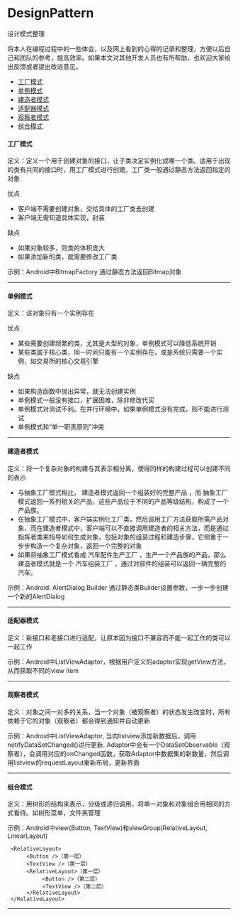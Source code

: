# DesignPattern
设计模式整理

将本人在编程过程中的一些体会，以及网上看到的心得的记录和整理，方便以后自己和团队的参考，提高效率。如果本文对其他开发人员也有所帮助，也欢迎大家给出反馈或者提出改进意见。

*	[工厂模式](#factory)
*	[单例模式](#singleton)
*	[建造者模式](#builder)
*	[适配器模式](#adaptor)
*	[观察者模式](#observer)
*	[组合模式](#composite)

<h4 id="factory">工厂模式</h4>

定义：定义一个用于创建对象的接口，让子类决定实例化成哪一个类。适用于出现的类有共同的接口时，用工厂模式进行创建。工厂类一般通过静态方法返回指定的对象

优点
*   客户端不需要创建对象，交给具体的工厂类去创建
*   客户端无需知道具体实现，封装

缺点
*   如果对象较多，则类的体积庞大
*   如果添加新的类，就需要修改工厂类


示例：Android中BitmapFactory 通过静态方法返回Bitmap对象

---

<h4 id="singleton">单例模式</h4>

定义：该对象只有一个实例存在

优点
*   某些需要创建频繁的类，尤其是大型的对象，单例模式可以降低系统开销
*   某些类属于核心类，同一时间只能有一个实例存在，或是系统只需要一个实例，如交易所的核心交易引擎

缺点
*   如果构造函数中抛出异常，就无法创建实例
*   单例模式一般没有接口，扩展困难，除非修改代买
*   单例模式对测试不利。在并行环境中，如果单例模式没有完成，则不能进行测试
*   单例模式和“单一职责原则”冲突

---

<h4 id="builder">建造者模式</h4>

定义：将一个复杂对象的构建与其表示相分离，使得同样的构建过程可以创建不同的表示

*   与抽象工厂模式相比， 建造者模式返回一个组装好的完整产品 ，而 抽象工厂模式返回一系列相关的产品，这些产品位于不同的产品等级结构，构成了一个产品族。
*   在抽象工厂模式中，客户端实例化工厂类，然后调用工厂方法获取所需产品对象，而在建造者模式中，客户端可以不直接调用建造者的相关方法，而是通过指挥者类来指导如何生成对象，包括对象的组装过程和建造步骤，它侧重于一步步构造一个复杂对象，返回一个完整的对象
*   如果将抽象工厂模式看成 汽车配件生产工厂 ，生产一个产品族的产品，那么建造者模式就是一个 汽车组装工厂 ，通过对部件的组装可以返回一辆完整的汽车。

示例：Android: AlertDialog.Builder 通过静态类Builder设置参数，一步一步创建一个新的AlertDialog

---

<h4 id="adaptor">适配器模式</h4>

定义：新接口和老接口进行适配，让原本因为接口不兼容而不能一起工作的类可以一起工作

示例：Android中ListViewAdaptor，根据用户定义的adaptor实现getView方法，从而获取不同的view item

---

<h4 id="observer">观察者模式</h4>

定义：对象之间一对多的关系，当一个对象（被观察者）的状态发生改变时，所有依赖于它的对象（观察者）都会得到通知并自动更新

示例：Android中ListViewAdaptor, 当向listview添加新数据后，调用notifyDataSetChanged()进行更新. Adaptor中会有一个DataSetObservable（观察者），会调用对应的onChanged函数，获取Adaptor中数据集的新数量，然后调用listview的requestLayout重新布局，更新界面

---

<h4 id="composite">组合模式</h4>

定义：用树形的结构来表示，分级或递归调用，将单一对象和对象组合用相同的方式看待。如树形菜单，文件夹管理

示例：Android中view(Button, TextView)和viewGroup(RelativeLayout, LinearLayout)

     <RelativeLayout>
          <Button />（第一层）
          <TextView />（第一层）
          <RelativeLayout>（第一层）
               <Button />（第二层）
               <TextView />（第二层）
          </RelativeLayout>
     </RelativeLayout>

---
